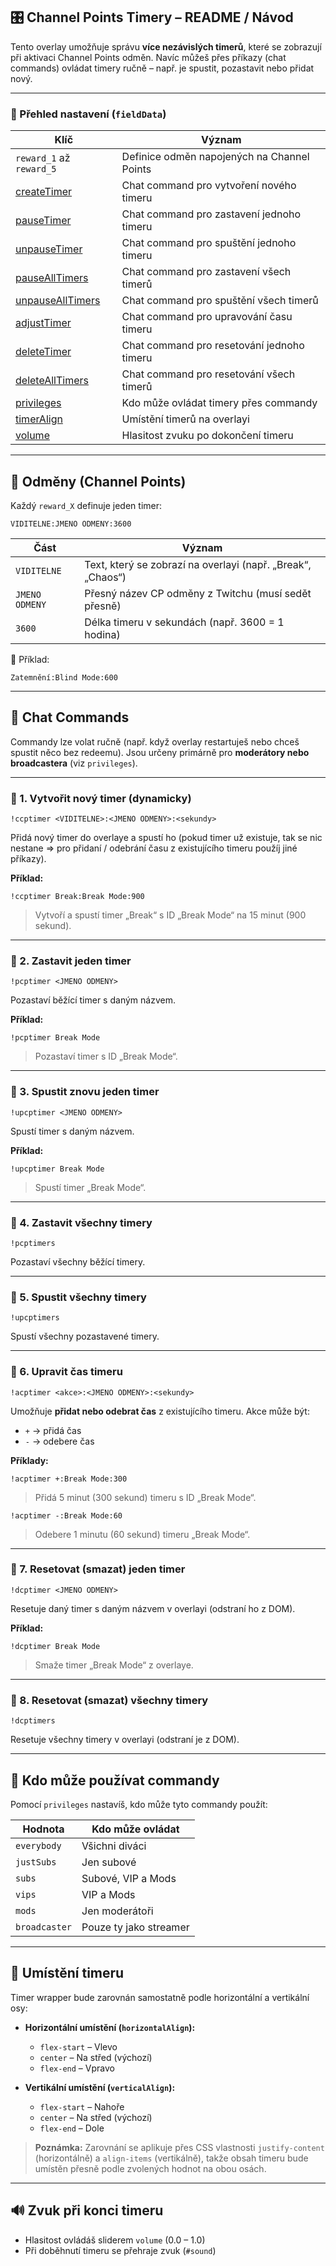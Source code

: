 ## 🎛️ Channel Points Timery – README / Návod

Tento overlay umožňuje správu **více nezávislých timerů**, které se zobrazují při aktivaci Channel Points odměn. Navíc můžeš přes příkazy (chat commands) ovládat timery ručně – např. je spustit, pozastavit nebo přidat nový.

---

### 🧩 Přehled nastavení (`fieldData`)

| Klíč                                                   | Význam                                      |
| ------------------------------------------------------ | ------------------------------------------- |
| `reward_1` až `reward_5`                               | Definice odměn napojených na Channel Points |
| [createTimer](#-1-vytvořit-nový-timer-dynamicky)       | Chat command pro vytvoření nového timeru    |
| [pauseTimer](#-2-zastavit-jeden-timer)                 | Chat command pro zastavení jednoho timeru   |
| [unpauseTimer](#-3-spustit-znovu-jeden-timer)          | Chat command pro spuštění jednoho timeru    |
| [pauseAllTimers](#-4-zastavit-všechny-timery)          | Chat command pro zastavení všech timerů     |
| [unpauseAllTimers](#-5-spustit-všechny-timery)         | Chat command pro spuštění všech timerů      |
| [adjustTimer](#-6-upravit-čas-timeru)                  | Chat command pro upravování času timeru     |
| [deleteTimer](#-7-resetovat-smazat-jeden-timer)        | Chat command pro resetování jednoho timeru  |
| [deleteAllTimers](#-8-resetovat-smazat-všechny-timery) | Chat command pro resetování všech timerů    |
| [privileges](#-kdo-může-používat-commandy)             | Kdo může ovládat timery přes commandy       |
| [timerAlign](#-umístění-timeru)                        | Umístění timerů na overlayi                 |
| [volume](#-zvuk-při-konci-timeru)                      | Hlasitost zvuku po dokončení timeru         |

---

## 🔔 Odměny (Channel Points)

Každý `reward_X` definuje jeden timer:

```
VIDITELNE:JMENO ODMENY:3600
```

| Část           | Význam                                                      |
| -------------- | ----------------------------------------------------------- |
| `VIDITELNE`    | Text, který se zobrazí na overlayi (např. „Break“, „Chaos“) |
| `JMENO ODMENY` | Přesný název CP odměny z Twitchu (musí sedět přesně)        |
| `3600`         | Délka timeru v sekundách (např. 3600 = 1 hodina)            |

📝 Příklad:

```
Zatemnění:Blind Mode:600
```

---

## 💬 Chat Commands

Commandy lze volat ručně (např. když overlay restartuješ nebo chceš spustit něco bez redeemu). Jsou určeny primárně pro **moderátory nebo broadcastera** (viz `privileges`).

---

### 🔹 1. Vytvořit nový timer (dynamicky)

```
!ccptimer <VIDITELNE>:<JMENO ODMENY>:<sekundy>
```

Přidá nový timer do overlaye a spustí ho (pokud timer už existuje, tak se nic nestane => pro přidaní / odebrání času z existujícího timeru použíj jiné příkazy).

**Příklad:**

```
!ccptimer Break:Break Mode:900
```

> Vytvoří a spustí timer „Break“ s ID „Break Mode“ na 15 minut (900 sekund).

---

### 🔹 2. Zastavit jeden timer

```
!pcptimer <JMENO ODMENY>
```

Pozastaví běžící timer s daným názvem.

**Příklad:**

```
!pcptimer Break Mode
```

> Pozastaví timer s ID „Break Mode“.

---

### 🔹 3. Spustit znovu jeden timer

```
!upcptimer <JMENO ODMENY>
```

Spustí timer s daným názvem.

**Příklad:**

```
!upcptimer Break Mode
```

> Spustí timer „Break Mode“.

---

### 🔹 4. Zastavit všechny timery

```
!pcptimers
```

Pozastaví všechny běžící timery.

---

### 🔹 5. Spustit všechny timery

```
!upcptimers
```

Spustí všechny pozastavené timery.

---

### 🔹 6. Upravit čas timeru

```
!acptimer <akce>:<JMENO ODMENY>:<sekundy>
```

Umožňuje **přidat nebo odebrat čas** z existujícího timeru.
Akce může být:

- `+` → přidá čas
- `-` → odebere čas

**Příklady:**

```
!acptimer +:Break Mode:300
```

> Přidá 5 minut (300 sekund) timeru s ID „Break Mode“.

```
!acptimer -:Break Mode:60
```

> Odebere 1 minutu (60 sekund) timeru „Break Mode“.

---

### 🔹 7. Resetovat (smazat) jeden timer

```
!dcptimer <JMENO ODMENY>
```

Resetuje daný timer s daným názvem v overlayi (odstraní ho z DOM).

**Příklad:**

```
!dcptimer Break Mode
```

> Smaže timer „Break Mode“ z overlaye.

---

### 🔹 8. Resetovat (smazat) všechny timery

```
!dcptimers
```

Resetuje všechny timery v overlayi (odstraní je z DOM).

---

## 👥 Kdo může používat commandy

Pomocí `privileges` nastavíš, kdo může tyto commandy použít:

| Hodnota       | Kdo může ovládat       |
| ------------- | ---------------------- |
| `everybody`   | Všichni diváci         |
| `justSubs`    | Jen subové             |
| `subs`        | Subové, VIP a Mods     |
| `vips`        | VIP a Mods             |
| `mods`        | Jen moderátoři         |
| `broadcaster` | Pouze ty jako streamer |

---

## 🎨 Umístění timeru

Timer wrapper bude zarovnán samostatně podle horizontální a vertikální osy:

- **Horizontální umístění (`horizontalAlign`):**

  - `flex-start` – Vlevo
  - `center` – Na střed (výchozí)
  - `flex-end` – Vpravo

- **Vertikální umístění (`verticalAlign`):**

  - `flex-start` – Nahoře
  - `center` – Na střed (výchozí)
  - `flex-end` – Dole

> **Poznámka:** Zarovnání se aplikuje přes CSS vlastnosti `justify-content` (horizontálně) a `align-items` (vertikálně), takže obsah timeru bude umístěn přesně podle zvolených hodnot na obou osách.

---

## 🔊 Zvuk při konci timeru

- Hlasitost ovládáš sliderem `volume` (0.0 – 1.0)
- Při doběhnutí timeru se přehraje zvuk (`#sound`)
